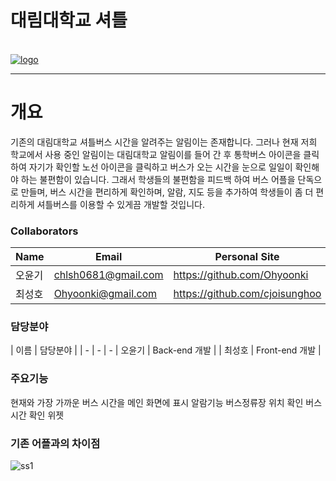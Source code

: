 # 대림대학교 셔틀 


<br>[![logo](https://user-images.githubusercontent.com/48267116/59327147-aa2da280-8d23-11e9-8c31-d0ae9144aad8.png)](https://github.com/cjoisunghoo)

---

# 개요
기존의 대림대학교 셔틀버스 시간을 알려주는 알림이는 존재합니다. 그러나 현재 저희 학교에서 사용 중인 알림이는 대림대학교 알림이를 들어 간 후 통학버스 아이콘을 클릭하여 자기가 확인할 노선 아이콘을 클릭하고 버스가 오는 시간을 눈으로 일일이 확인해야 하는 불편함이 있습니다.
그래서 학생들의 불편함을 피드백 하여 버스 어플을 단독으로 만들며, 버스 시간을 편리하게 확인하며, 알람, 지도 등을 추가하여 학생들이 좀 더 편리하게 셔틀버스를 이용할 수 있게끔 개발할 것입니다.


### Collaborators
| Name | Email | Personal Site |
| - | - | - |
| 오윤기| chlsh0681@gmail.com | https://github.com/Ohyoonki
| 최성호 |  Ohyoonki@gmail.com | https://github.com/cjoisunghoo

### 담당분야
| 이름 | 담당분야 |
| - | - | - 
| 오윤기 | Back-end 개발 |
| 최성호 | Front-end 개발 |

### 주요기능
현재와 가장 가까운 버스 시간을 메인 화면에 표시
알람기능
버스정류장 위치 확인
버스 시간 확인
위젯

### 기존 어플과의 차이점
![ss1](https://user-images.githubusercontent.com/48267116/59327914-ec57e380-8d25-11e9-9837-a0b2513b08c9.png)

